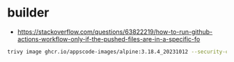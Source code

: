 # builder

- https://stackoverflow.com/questions/63822219/how-to-run-github-actions-workflow-only-if-the-pushed-files-are-in-a-specific-fo

```bash
trivy image ghcr.io/appscode-images/alpine:3.18.4_20231012 --security-checks vuln --format json
```
